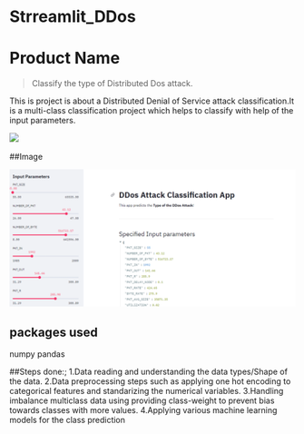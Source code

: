 # Strreamlit_DDos

# Product Name
> Classify the type of Distributed Dos attack.



This is project is about a Distributed Denial of Service attack classification.It is a multi-class classification project which helps to classify with help of the input parameters.


![](header.png)





##Image


![alt text](https://github.com/Amit9888/Strreamlit_DDos/blob/Master/Capture.PNG?raw=true)


## packages used

numpy
pandas


##Steps done:;
1.Data reading and understanding the data types/Shape of the data.
2.Data preprocessing steps such as applying one hot encoding to categorical features and standarizing the numerical variables.
3.Handling imbalance multiclass data using providing class-weight to prevent bias towards classes with more values.
4.Applying various machine learning models for the class prediction


